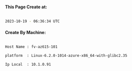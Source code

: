 
   
#### This Page Create at:

```bash

2023-10-19 - 06:36:34 UTC

```

#### Create By Machine:

```bash

Host Name : fv-az615-101

platform  : Linux-6.2.0-1014-azure-x86_64-with-glibc2.35

Ip Local  : 10.1.0.91

```

